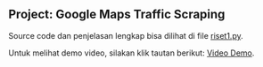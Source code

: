 ## Project: Google Maps Traffic Scraping

Source code dan penjelasan lengkap bisa dilihat di file [riset1.py](./riset1.py).

Untuk melihat demo video, silakan klik tautan berikut: [Video Demo](https://www.youtube.com/watch?v=VIDEO_ID).
